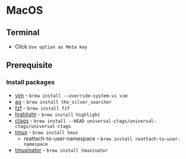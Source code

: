 # MacOS
## Terminal
- Click `Use option as Meta key`

## Prerequisite
### Install packages
- [vim](https://github.com/vim/vim) - `brew install --override-system-vi vim`
- [ag](https://github.com/ggreer/the_silver_searcher) - `brew install the_silver_searcher`
- [fzf](https://github.com/junegunn/fzf) - `brew install fzf`
- [highlight](http://www.andre-simon.de/doku/highlight/en/highlight.php) - `brew install highlight`
- [ctags](https://github.com/universal-ctags/ctags) - `brew install --HEAD universal-ctags/universal-ctags/universal-ctags`
- [tmux](https://github.com/tmux/tmux) - `brew install tmux`
  - reattach-to-user-namespace - `brew install reattach-to-user-namespace`
- [tmuxinator](https://github.com/tmuxinator/tmuxinator) - `brew install tmuxinator`
